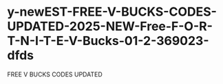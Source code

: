 # y-newEST-FREE-V-BUCKS-CODES-UPDATED-2025-NEW-Free-F-O-R-T-N-I-T-E-V-Bucks-01-2-369023-dfds
FREE V BUCKS CODES UPDATED 
